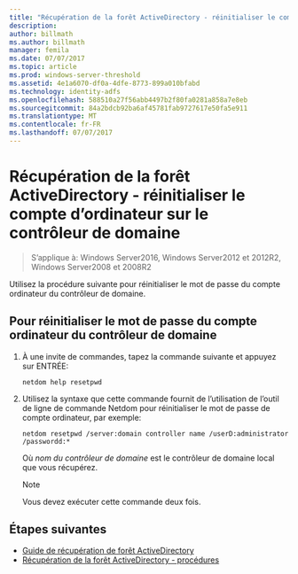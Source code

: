 ```yaml
---
title: "Récupération de la forêt ActiveDirectory - réinitialiser le compte d’ordinateur sur le contrôleur de domaine"
description: 
author: billmath
ms.author: billmath
manager: femila
ms.date: 07/07/2017
ms.topic: article
ms.prod: windows-server-threshold
ms.assetid: 4e1a6070-df0a-4dfe-8773-899a010bfabd
ms.technology: identity-adfs
ms.openlocfilehash: 588510a27f56abb4497b2f80fa0281a858a7e8eb
ms.sourcegitcommit: 84a2bdcb92ba6af45781fab9727617e50fa5e911
ms.translationtype: MT
ms.contentlocale: fr-FR
ms.lasthandoff: 07/07/2017
---
```

# <a name="ad-forest-recovery---resetting-the-computer-account-on-the-dc"></a>Récupération de la forêt ActiveDirectory - réinitialiser le compte d’ordinateur sur le contrôleur de domaine 

>S’applique à: Windows Server2016, Windows Server2012 et 2012R2, Windows Server2008 et 2008R2

 Utilisez la procédure suivante pour réinitialiser le mot de passe du compte ordinateur du contrôleur de domaine.  
  
## <a name="to-reset-the-computer-account-password-of-the-domain-controller"></a>Pour réinitialiser le mot de passe du compte ordinateur du contrôleur de domaine  
  
1.  À une invite de commandes, tapez la commande suivante et appuyez sur ENTRÉE:  
  
    ```  
    netdom help resetpwd  
    ```  
  
2.  Utilisez la syntaxe que cette commande fournit de l’utilisation de l’outil de ligne de commande Netdom pour réinitialiser le mot de passe de compte ordinateur, par exemple:  
  
    ```  
    netdom resetpwd /server:domain controller name /userD:administrator /passwordd:*  
    ```  
  
     Où *nom du contrôleur de domaine* est le contrôleur de domaine local que vous récupérez.  
  
    > [!NOTE]
    >  Vous devez exécuter cette commande deux fois.  
  
## <a name="next-steps"></a>Étapes suivantes

- [Guide de récupération de forêt ActiveDirectory](AD-Forest-Recovery-Guide.md)
- [Récupération de la forêt ActiveDirectory - procédures](AD-Forest-Recovery-Procedures.md)
